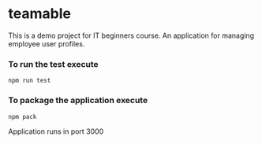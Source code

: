 # teamable
This is a demo project for IT beginners course.
An application for managing employee user profiles.

### To run the test execute

    npm run test

### To package the application execute

    npm pack

Application runs in port 3000